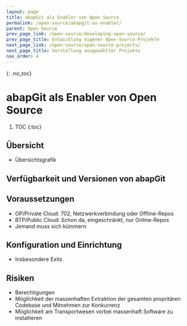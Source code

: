 ```yaml
---
layout: page
title: abapGit als Enabler von Open Source
permalink: /open-source/abapgit-as-enabler/
parent: Open Source
prev_page_link: /open-source/developing-open-source/
prev_page_title: Entwicklung eigener Open-Source-Projekte
next_page_link: /open-source/open-source-projects/
next_page_title: Vorstellung ausgewählter Projekte
nav_order: 4
---
```


{: .no_toc}
# abapGit als Enabler von Open Source

1. TOC
{:toc}

## Übersicht

- Übersichtsgrafik

## Verfügbarkeit und Versionen von abapGit

## Voraussetzungen

- OP/Private Cloud: 702, Netzwerkverbindung oder Offline-Repos
- BTP/Public Cloud: Schon da, eingeschränkt, nur Online-Repos
- Jemand muss sich kümmern

## Konfiguration und Einrichtung

- Insbesondere Exits

## Risiken

- Berechtigungen
- Möglichkeit der massenhaften Extraktion der gesamten propritären Codebase und Mitnehmen zur Konkurrenz
- Möglichkeit am Transportwesen vorbei massenhaft Software zu installieren
